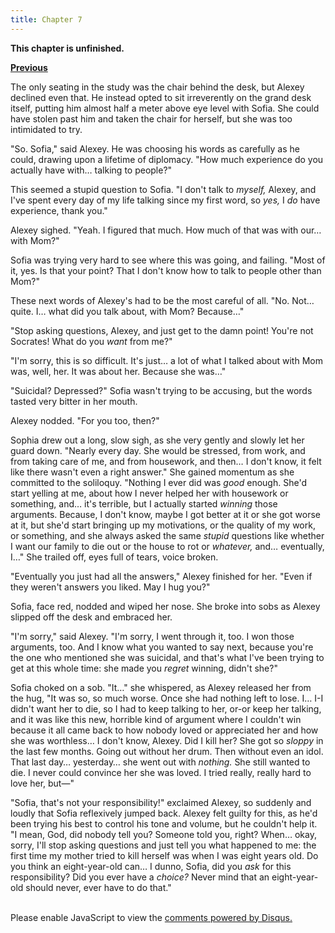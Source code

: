 ```yaml
---
title: Chapter 7
---
```


**This chapter is unfinished.**

[**Previous**](ch-6.html)

The only seating in the study was the chair behind the desk, but Alexey declined even that. He instead opted to sit irreverently on the grand desk itself, putting him almost half a meter above eye level with Sofia. She could have stolen past him and taken the chair for herself, but she was too intimidated to try.

"So. Sofia," said Alexey. He was choosing his words as carefully as he could, drawing upon a lifetime of diplomacy. "How much experience do you actually have with… talking to people?"

This seemed a stupid question to Sofia. "I don't talk to _myself,_ Alexey, and I've spent every day of my life talking since my first word, so _yes,_ I _do_ have experience, thank you."

Alexey sighed. "Yeah. I figured that much. How much of that was with our… with Mom?"

Sofia was trying very hard to see where this was going, and failing. "Most of it, yes. Is that your point? That I don't know how to talk to people other than Mom?"

These next words of Alexey's had to be the most careful of all. "No. Not… quite. I… what did you talk about, with Mom? Because…"

"Stop asking questions, Alexey, and just get to the damn point! You're not Socrates! What do you _want_ from me?"

"I'm sorry, this is so difficult. It's just… a lot of what I talked about with Mom was, well, her. It was about her. Because she was…"

"Suicidal? Depressed?" Sofia wasn't trying to be accusing, but the words tasted very bitter in her mouth.

Alexey nodded. "For you too, then?"

Sophia drew out a long, slow sigh, as she very gently and slowly let her guard down. "Nearly every day. She would be stressed, from work, and from taking care of me, and from housework, and then… I don't know, it felt like there wasn't even a right answer." She gained momentum as she committed to the soliloquy. "Nothing I ever did was _good_ enough. She'd start yelling at me, about how I never helped her with housework or something, and… it's terrible, but I actually started _winning_ those arguments. Because, I don't know, maybe I got better at it or she got worse at it, but she'd start bringing up my motivations, or the quality of my work, or something, and she always asked the same _stupid_ questions like whether I want our family to die out or the house to rot or _whatever,_ and… eventually, I…" She trailed off, eyes full of tears, voice broken.

"Eventually you just had all the answers," Alexey finished for her. "Even if they weren't answers you liked. May I hug you?"

Sofia, face red, nodded and wiped her nose. She broke into sobs as Alexey slipped off the desk and embraced her.

"I'm sorry," said Alexey. "I'm sorry, I went through it, too. I won those arguments, too. And I know what you wanted to say next, because you're the one who mentioned she was suicidal, and that's what I've been trying to get at this whole time: she made you _regret_ winning, didn't she?"

Sofia choked on a sob. "It…" she whispered, as Alexey released her from the hug, "It was so, so much worse. Once she had nothing left to lose. I… I-I didn't want her to die, so I had to keep talking to her, or-or keep her talking, and it was like this new, horrible kind of argument where I couldn't win because it all came back to how nobody loved or appreciated her and how she was worthless… I don't know, Alexey. Did I kill her? She got so _sloppy_ in the last few months. Going out without her drum. Then without even an idol. That last day… yesterday… she went out with _nothing._ She still wanted to die. I never could convince her she was loved. I tried really, really hard to love her, but—"

"Sofia, that's not your responsibility!" exclaimed Alexey, so suddenly and loudly that Sofia reflexively jumped back. Alexey felt guilty for this, as he'd been trying his best to control his tone and volume, but he couldn't help it. "I mean, God, did nobody tell you? Someone told you, right? When… okay, sorry, I'll stop asking questions and just tell you what happened to me: the first time my mother tried to kill herself was when I was eight years old. Do you think an eight-year-old can… I dunno, Sofia, did you _ask_ for this responsibility? Did you ever have a _choice?_ Never mind that an eight-year-old should never, ever have to do that."

<br />

<div id="disqus_thread"></div>
<script>
    var disqus_config = function () {
    this.page.url = 'https://mszegedy.github.io/plea/';
    this.page.identifier = 'ch-6';
    };
    (function() {
    var d = document, s = d.createElement('script');
    s.src = 'https://plea.disqus.com/embed.js';
    s.setAttribute('data-timestamp', +new Date());
    (d.head || d.body).appendChild(s);
    })();
</script>
<noscript>Please enable JavaScript to view the <a href="https://disqus.com/?ref_noscript">comments powered by Disqus.</a></noscript>
